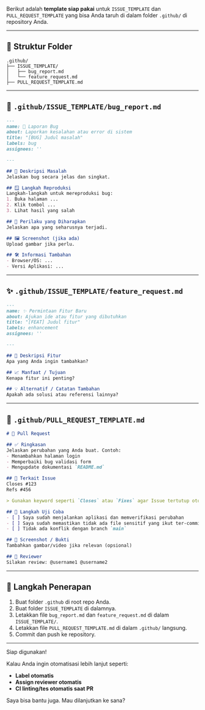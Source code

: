 Berikut adalah **template siap pakai** untuk `ISSUE_TEMPLATE` dan `PULL_REQUEST_TEMPLATE` yang bisa Anda taruh di dalam folder `.github/` di repository Anda.

---

## 📁 Struktur Folder

```
.github/
├── ISSUE_TEMPLATE/
│   ├── bug_report.md
│   └── feature_request.md
├── PULL_REQUEST_TEMPLATE.md
```

---

## 🐞 `.github/ISSUE_TEMPLATE/bug_report.md`

```markdown
---
name: 🐛 Laporan Bug
about: Laporkan kesalahan atau error di sistem
title: "[BUG] Judul masalah"
labels: bug
assignees: ''

---

## 🧩 Deskripsi Masalah
Jelaskan bug secara jelas dan singkat.

## 🪟 Langkah Reproduksi
Langkah-langkah untuk mereproduksi bug:
1. Buka halaman ...
2. Klik tombol ...
3. Lihat hasil yang salah

## 🧪 Perilaku yang Diharapkan
Jelaskan apa yang seharusnya terjadi.

## 🖼️ Screenshot (jika ada)
Upload gambar jika perlu.

## 🛠️ Informasi Tambahan
- Browser/OS: ...
- Versi Aplikasi: ...
```

---

## ✨ `.github/ISSUE_TEMPLATE/feature_request.md`

```markdown
---
name: ✨ Permintaan Fitur Baru
about: Ajukan ide atau fitur yang dibutuhkan
title: "[FEAT] Judul fitur"
labels: enhancement
assignees: ''

---

## 🔧 Deskripsi Fitur
Apa yang Anda ingin tambahkan?

## 📈 Manfaat / Tujuan
Kenapa fitur ini penting?

## 💡 Alternatif / Catatan Tambahan
Apakah ada solusi atau referensi lainnya?
```

---

## 🔀 `.github/PULL_REQUEST_TEMPLATE.md`

```markdown
# 🚀 Pull Request

## ✅ Ringkasan
Jelaskan perubahan yang Anda buat. Contoh:
- Menambahkan halaman login
- Memperbaiki bug validasi form
- Mengupdate dokumentasi `README.md`

## 🔗 Terkait Issue
Closes #123  
Refs #456

> Gunakan keyword seperti `Closes` atau `Fixes` agar Issue tertutup otomatis saat PR di-merge.

## 🧪 Langkah Uji Coba
- [ ] Saya sudah menjalankan aplikasi dan memverifikasi perubahan
- [ ] Saya sudah memastikan tidak ada file sensitif yang ikut ter-commit
- [ ] Tidak ada konflik dengan branch `main`

## 📸 Screenshot / Bukti
Tambahkan gambar/video jika relevan (opsional)

## 🙏 Reviewer
Silakan review: @username1 @username2
```

---

## 📌 Langkah Penerapan

1. Buat folder `.github` di root repo Anda.
2. Buat folder `ISSUE_TEMPLATE` di dalamnya.
3. Letakkan file `bug_report.md` dan `feature_request.md` di dalam `ISSUE_TEMPLATE/`.
4. Letakkan file `PULL_REQUEST_TEMPLATE.md` di dalam `.github/` langsung.
5. Commit dan push ke repository.

---

Siap digunakan!

Kalau Anda ingin otomatisasi lebih lanjut seperti:

* **Label otomatis**
* **Assign reviewer otomatis**
* **CI linting/tes otomatis saat PR**

Saya bisa bantu juga. Mau dilanjutkan ke sana?
